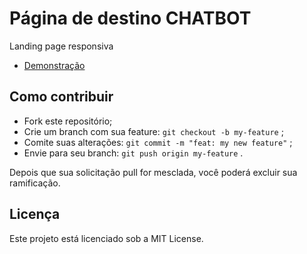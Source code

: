 # Página de destino CHATBOT
Landing page responsiva

- [ Demonstração ](https://mntrsara.github.io/landingPage/)

## Como contribuir

- Fork este repositório;
- Crie um branch com sua feature: `git checkout -b my-feature` ;
- Comite suas alterações: `git commit -m "feat: my new feature"` ;
- Envie para seu branch: `git push origin my-feature` .

Depois que sua solicitação pull for mesclada, você poderá excluir sua ramificação.

## Licença
Este projeto está licenciado sob a MIT License.